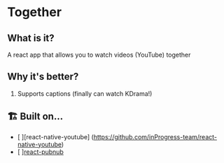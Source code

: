 # Together
## What is it?
A react app that allows you to watch videos (YouTube) together

## Why it's better?
1. Supports captions (finally can watch KDrama!)
## 🏗 Built on...
- [ ][react-native-youtube] (https://github.com/inProgress-team/react-native-youtube)
- [ ][react-pubnub](https://github.com/pubnub/react)